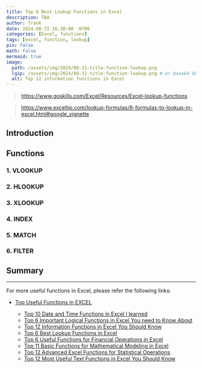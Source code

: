 ```yaml
---
title: Top 6 Best Lookup Functions in Excel
description: TBA
author: frank
date: 2024-08-31 16:30:00 -0700
categories: [Excel, functions]
tags: [excel, function, lookup]
pin: false
math: false
mermaid: true
image:
  path: /assets/img/2024/08-31-title-function-lookup.png
  lqip: /assets/img/2024/08-31-title-function-lookup.png # or base64 URI
  alt: Top 12 information functions in Excel
---
```


> https://www.goskills.com/Excel/Resources/Excel-lookup-functions

> https://www.exceltip.com/lookup-formulas/6-formulas-to-lookup-in-excel.html#google_vignette


## **Introduction**


## **Functions**

### 1. VLOOKUP

### 2. HLOOKUP

### 3. XLOOKUP

### 4. INDEX

### 5. MATCH

### 6. FILTER


## **Summary**



___

For more useful functions in Excel, please refer the following links:

- [Top Useful Functions in EXCEL](/posts/top-useful-functions-in-excel/)

  - [Top 10 Date and Time Functions in Excel I learned](/posts/top-10-data-and-time-functions-in-excel-i-learned)
  - [Top 6 Important Logical Functions in Excel You need to Know About](/posts/top-6-important-logical-functions-in-excel-you-need-to-know-about)
  - [Top 12 Information Functions in Excel You Should Know](/posts/top-12-information-functions-in-excel-you-should-know)
  - [Top 6 Best Lookup Functions in Excel](/posts/top-6-best-lookup-functions-in-excel)
  - [Top 6 Useful Functions for Financial Operations in Excel](/posts/top-6-useful-functions-for-financial-operations-in-excel)
  - [Top 11 Basic Functions for Mathematical Modeling in Excel](/posts/top-11-basic-functions-for-mathematical-modeling-in-excel)
  - [Top 12 Advanced Excel Functions for Statistical Operations](/posts/top-12-advanced-excel-functions-for-statistical-operations)
  - [Top 12 Most Useful Text Functions in Excel You Should Know](/posts/top-12-most-useful-text-functions-in-excel-you-should-know)

